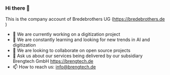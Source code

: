 ### Hi there 👋

<!--
**bbrosint/bbrosint** is a ✨ _special_ ✨ repository because its `README.md` (this file) appears on your GitHub profile.-->

This is the company account of Bredebrothers UG (https://bredebrothers.de )

- 🔭 We are currently working on a digitization project
- 🌱 We are constantly learning and looking for new trends in AI and digitization
- 👯 We are looking to collaborate on open source projects
- 💬 Ask us about our services being delivered by our subsidiary Brengtech GmbH https://brengtech.de
- 📫 How to reach us: info@brengtech.de
